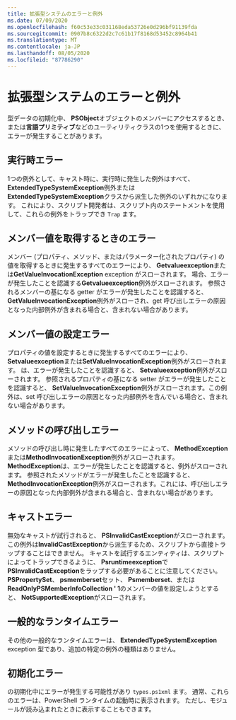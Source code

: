 ```yaml
---
title: 拡張型システムのエラーと例外
ms.date: 07/09/2020
ms.openlocfilehash: f60c53e33c031168eda53726e0d296bf91139fda
ms.sourcegitcommit: 0907b8c6322d2c7c61b17f8168d53452c8964b41
ms.translationtype: MT
ms.contentlocale: ja-JP
ms.lasthandoff: 08/05/2020
ms.locfileid: "87786290"
---
```

# <a name="errors-and-exceptions-in-the-extended-type-system"></a>拡張型システムのエラーと例外

型データの初期化中、 **PSObject**オブジェクトのメンバーにアクセスするとき、または**言語プリミティブ**などのユーティリティクラスの1つを使用するときに、エラーが発生することがあります。

## <a name="runtime-errors"></a>実行時エラー

1つの例外として、キャスト時に、実行時に発生した例外はすべて、 **ExtendedTypeSystemException**例外または**ExtendedTypeSystemException**クラスから派生した例外のいずれかになります。 これにより、スクリプト開発者は、スクリプト内のステートメントを使用して、これらの例外をトラップでき `Trap` ます。

## <a name="errors-getting-member-values"></a>メンバー値を取得するときのエラー

メンバー (プロパティ、メソッド、またはパラメーター化されたプロパティ) の値を取得するときに発生するすべてのエラーにより、 **Getvalueexception**または**GetValueInvocationException** exception がスローされます。
場合、エラーが発生したことを認識する**Getvalueexception**例外がスローされます。 参照されるメンバーの基になる getter がエラーが発生したことを認識すると、 **GetValueInvocationException**例外がスローされ、get 呼び出しエラーの原因となった内部例外が含まれる場合と、含まれない場合があります。

## <a name="errors-setting-member-values"></a>メンバー値の設定エラー

プロパティの値を設定するときに発生するすべてのエラーにより、 **Setvalueexception**または**SetValueInvocationException**例外がスローされます。 は、エラーが発生したことを認識すると、 **Setvalueexception**例外がスローされます。 参照されるプロパティの基になる setter がエラーが発生したことを認識すると、 **SetValueInvocationException**例外がスローされます。この例外は、set 呼び出しエラーの原因となった内部例外を含んでいる場合と、含まれない場合があります。

## <a name="errors-invoking-a-method"></a>メソッドの呼び出しエラー

メソッドの呼び出し時に発生したすべてのエラーによって、 **MethodException**または**MethodInvocationException**例外がスローされます。 **MethodException**は、エラーが発生したことを認識すると、例外がスローされます。 参照されたメソッドがエラーが発生したことを認識すると、 **MethodInvocationException**例外がスローされます。これには、呼び出しエラーの原因となった内部例外が含まれる場合と、含まれない場合があります。

## <a name="casting-errors"></a>キャストエラー

無効なキャストが試行されると、 **PSInvalidCastException**がスローされます。 この例外は**InvalidCastException**から派生するため、スクリプトから直接トラップすることはできません。 キャストを試行するエンティティは、スクリプトによってトラップできるように、 **Psruntimeexception**で**PSInvalidCastException**をラップする必要があることに注意してください。 **PSPropertySet**、 **psmemberset**セット、 **Psmemberset**、または**ReadOnlyPSMemberInfoCollection ' 1**のメンバーの値を設定しようとすると、 **NotSupportedException**がスローされます。

## <a name="common-runtime-errors"></a>一般的なランタイムエラー

その他の一般的なランタイムエラーは、 **ExtendedTypeSystemException** exception 型であり、追加の特定の例外の種類はありません。

## <a name="initialization-errors"></a>初期化エラー

の初期化中にエラーが発生する可能性があり `types.ps1xml` ます。 通常、これらのエラーは、PowerShell ランタイムの起動時に表示されます。 ただし、モジュールが読み込まれたときに表示することもできます。
